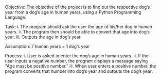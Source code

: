 Objective:
The objective of the project is to find out the respective dog’s year from a dog’s age in human years, using a Python Programming Language.

Task: 
i.	The program should ask the user the age of his/her dog in human years.
ii.	The program then should be able to convert that age into dog’s year.
iii.	Outputs the age in dog’s year.

Assumption: 
7 human years = 1 dog’s year

Process: 
i.	User is asked to enter the dog’s age in human years.
ii.	If the user inputs a negative number, the program displays a message saying "Age must be positive number."
iii.	When user enters a positive number, the program converts that number into dog’s year and outputs the dog’s year.
